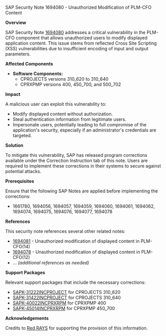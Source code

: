SAP Security Note 1694080 - Unauthorized Modification of PLM-CFO Content

**Overview**

SAP Security Note [1694080](https://me.sap.com/notes/1694080) addresses a critical vulnerability in the PLM-CFO component that allows unauthorized users to modify displayed application content. This issue stems from reflected Cross Site Scripting (XSS) vulnerabilities due to insufficient encoding of input and output parameters.

**Affected Components**

- **Software Components:**
  - CPROJECTS versions 310_620 to 310_640
  - CPRXPMP versions 400, 450_700, and 500_702

**Impact**

A malicious user can exploit this vulnerability to:
- Modify displayed content without authorization.
- Steal authentication information from legitimate users.
- Impersonate users, potentially leading to full compromise of the application's security, especially if an administrator's credentials are targeted.

**Solution**

To mitigate this vulnerability, SAP has released program corrections available under the Correction Instruction tab of this note. Users are required to implement these corrections in their systems to secure against potential attacks.

**Prerequisites**

Ensure that the following SAP Notes are applied before implementing the corrections:
- 1661780, 1694056, 1694057, 1694059, 1694060, 1694061, 1694062, 1694074, 1694075, 1694076, 1694077, 1694078

**References**

This security note references several other related notes:
- [1694081](https://me.sap.com/notes/1694081) - Unauthorized modification of displayed content in PLM-CFO(14)
- [1694078](https://me.sap.com/notes/1694078) - Unauthorized modification of displayed content in PLM-CFO(12)
- ... *(additional references as needed)*

**Support Packages**

Relevant support packages that include the necessary corrections:
- [SAPK-31222INCPROJECT](https://me.sap.com/supportpackage/SAPK-31222INCPROJECT) for CPROJECTS 310_620
- [SAPK-31422INCPROJECT](https://me.sap.com/supportpackage/SAPK-31422INCPROJECT) for CPROJECTS 310_640
- [SAPK-40022INCPRXRPM](https://me.sap.com/supportpackage/SAPK-40022INCPRXRPM) for CPRXPMP 400
- [SAPK-45014INCPRXRPM](https://me.sap.com/supportpackage/SAPK-45014INCPRXRPM) for CPRXPMP 450_700

**Acknowledgements**

Credits to [Red RAYS](https://redrays.io) for supporting the provision of this information.